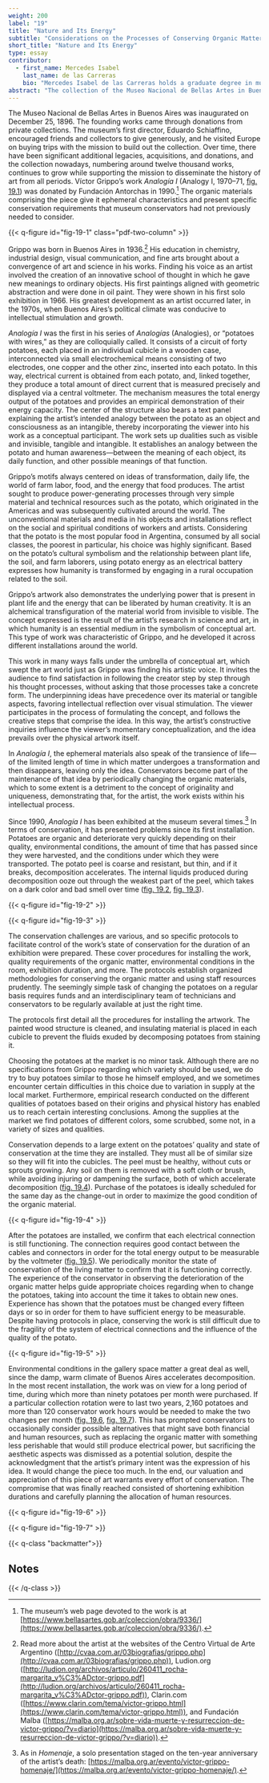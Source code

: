 ```yaml
---
weight: 200
label: "19"
title: "Nature and Its Energy"
subtitle: "Considerations on the Processes of Conserving Organic Matter"
short_title: "Nature and Its Energy"
type: essay
contributor:
  - first_name: Mercedes Isabel
    last_name: de las Carreras
    bio: "Mercedes Isabel de las Carreras holds a graduate degree in museum studies, specializing in the restoration of easel paintings, polychrome sculptures, and contemporary art. Since 2008 she has been head manager of collections for the Museo Nacional de Bellas Artes in Buenos Aires. She has participated in events and symposia with grant received from the Getty Conservation Institute, the Gabo Trust, APOYO, and Fundación Antorchas. She formerly worked as a restorer at Fundación TAREA, Buenos Aires, and has organized restoration projects and contemporary art conferences and published articles on restoration."
abstract: "The collection of the Museo Nacional de Bellas Artes in Buenos Aires includes Víctor Grippo’s *Analogía I* (Analogy I, 1970–71), which features potatoes connected via cables to a voltmeter. These materials—unconventional in the museum environment—require unusual conservation procedures and methodologies. The conservation condition of the potatoes is essential to the functioning of the work, as it impacts the energy measurements—a potato’s energy fades as it deteriorates. Therefore, protocols had to be established to ensure that there would always be measurable energy. The conservation of organic matter requires time and specific resources, which must be factored into the protocol if this work is to be exhibited for long periods."
---
```


The Museo Nacional de Bellas Artes in Buenos Aires was inaugurated on December 25, 1896. The founding works came through donations from private collections. The museum’s first director, Eduardo Schiaffino, encouraged friends and collectors to give generously, and he visited Europe on buying trips with the mission to build out the collection. Over time, there have been significant additional legacies, acquisitions, and donations, and the collection nowadays, numbering around twelve thousand works, continues to grow while supporting the mission to disseminate the history of art from all periods. Víctor Grippo’s work *Analogía I* (Analogy I, 1970–71, [fig. 19.1](#fig-19-1)) was donated by Fundación Antorchas in 1990.[^1] The organic materials comprising the piece give it ephemeral characteristics and present specific conservation requirements that museum conservators had not previously needed to consider.

{{< q-figure id="fig-19-1" class="pdf-two-column" >}}

Grippo was born in Buenos Aires in 1936.[^2] His education in chemistry, industrial design, visual communication, and fine arts brought about a convergence of art and science in his works. Finding his voice as an artist involved the creation of an innovative school of thought in which he gave new meanings to ordinary objects. His first paintings aligned with geometric abstraction and were done in oil paint. They were shown in his first solo exhibition in 1966. His greatest development as an artist occurred later, in the 1970s, when Buenos Aires’s political climate was conducive to intellectual stimulation and growth.

*Analogía I* was the first in his series of *Analogías* (Analogies), or “potatoes with wires,” as they are colloquially called. It consists of a circuit of forty potatoes, each placed in an individual cubicle in a wooden case, interconnected via small electrochemical means consisting of two electrodes, one copper and the other zinc, inserted into each potato. In this way, electrical current is obtained from each potato, and, linked together, they produce a total amount of direct current that is measured precisely and displayed via a central voltmeter. The mechanism measures the total energy output of the potatoes and provides an empirical demonstration of their energy capacity. The center of the structure also bears a text panel explaining the artist’s intended analogy between the potato as an object and consciousness as an intangible, thereby incorporating the viewer into his work as a conceptual participant. The work sets up dualities such as visible and invisible, tangible and intangible. It establishes an analogy between the potato and human awareness—between the meaning of each object, its daily function, and other possible meanings of that function.

Grippo’s motifs always centered on ideas of transformation, daily life, the world of farm labor, food, and the energy that food produces. The artist sought to produce power-generating processes through very simple material and technical resources such as the potato, which originated in the Americas and was subsequently cultivated around the world. The unconventional materials and media in his objects and installations reflect on the social and spiritual conditions of workers and artists. Considering that the potato is the most popular food in Argentina, consumed by all social classes, the poorest in particular, his choice was highly significant. Based on the potato’s cultural symbolism and the relationship between plant life, the soil, and farm laborers, using potato energy as an electrical battery expresses how humanity is transformed by engaging in a rural occupation related to the soil.

Grippo’s artwork also demonstrates the underlying power that is present in plant life and the energy that can be liberated by human creativity. It is an alchemical transfiguration of the material world from invisible to visible. The concept expressed is the result of the artist’s research in science and art, in which humanity is an essential medium in the symbolism of conceptual art. This type of work was characteristic of Grippo, and he developed it across different installations around the world.

This work in many ways falls under the umbrella of conceptual art, which swept the art world just as Grippo was finding his artistic voice. It invites the audience to find satisfaction in following the creator step by step through his thought processes, without asking that those processes take a concrete form. The underpinning ideas have precedence over its material or tangible aspects, favoring intellectual reflection over visual stimulation. The viewer participates in the process of formulating the concept, and follows the creative steps that comprise the idea. In this way, the artist’s constructive inquiries influence the viewer’s momentary conceptualization, and the idea prevails over the physical artwork itself.

In *Analogía I*, the ephemeral materials also speak of the transience of life—of the limited length of time in which matter undergoes a transformation and then disappears, leaving only the idea. Conservators become part of the maintenance of that idea by periodically changing the organic materials, which to some extent is a detriment to the concept of originality and uniqueness, demonstrating that, for the artist, the work exists within his intellectual process.

Since 1990, *Analogía I* has been exhibited at the museum several times.[^3] In terms of conservation, it has presented problems since its first installation. Potatoes are organic and deteriorate very quickly depending on their quality, environmental conditions, the amount of time that has passed since they were harvested, and the conditions under which they were transported. The potato peel is coarse and resistant, but thin, and if it breaks, decomposition accelerates. The internal liquids produced during decomposition ooze out through the weakest part of the peel, which takes on a dark color and bad smell over time ([fig. 19.2](#fig-19-2), [fig. 19.3](#fig-19-3)).

{{< q-figure id="fig-19-2" >}}

{{< q-figure id="fig-19-3" >}}

The conservation challenges are various, and so specific protocols to facilitate control of the work’s state of conservation for the duration of an exhibition were prepared. These cover procedures for installing the work, quality requirements of the organic matter, environmental conditions in the room, exhibition duration, and more. The protocols establish organized methodologies for conserving the organic matter and using staff resources prudently. The seemingly simple task of changing the potatoes on a regular basis requires funds and an interdisciplinary team of technicians and conservators to be regularly available at just the right time.

The protocols first detail all the procedures for installing the artwork. The painted wood structure is cleaned, and insulating material is placed in each cubicle to prevent the fluids exuded by decomposing potatoes from staining it.

Choosing the potatoes at the market is no minor task. Although there are no specifications from Grippo regarding which variety should be used, we do try to buy potatoes similar to those he himself employed, and we sometimes encounter certain difficulties in this choice due to variation in supply at the local market. Furthermore, empirical research conducted on the different qualities of potatoes based on their origins and physical history has enabled us to reach certain interesting conclusions. Among the supplies at the market we find potatoes of different colors, some scrubbed, some not, in a variety of sizes and qualities.

Conservation depends to a large extent on the potatoes’ quality and state of conservation at the time they are installed. They must all be of similar size so they will fit into the cubicles. The peel must be healthy, without cuts or sprouts growing. Any soil on them is removed with a soft cloth or brush, while avoiding injuring or dampening the surface, both of which accelerate decomposition ([fig. 19.4](#fig-19-4)). Purchase of the potatoes is ideally scheduled for the same day as the change-out in order to maximize the good condition of the organic material.

{{< q-figure id="fig-19-4" >}}

After the potatoes are installed, we confirm that each electrical connection is still functioning. The connection requires good contact between the cables and connectors in order for the total energy output to be measurable by the voltmeter ([fig. 19.5](#fig-19-5)). We periodically monitor the state of conservation of the living matter to confirm that it is functioning correctly. The experience of the conservator in observing the deterioration of the organic matter helps guide appropriate choices regarding when to change the potatoes, taking into account the time it takes to obtain new ones. Experience has shown that the potatoes must be changed every fifteen days or so in order for them to have sufficient energy to be measurable. Despite having protocols in place, conserving the work is still difficult due to the fragility of the system of electrical connections and the influence of the quality of the potato.

{{< q-figure id="fig-19-5" >}}

Environmental conditions in the gallery space matter a great deal as well, since the damp, warm climate of Buenos Aires accelerates decomposition. In the most recent installation, the work was on view for a long period of time, during which more than ninety potatoes per month were purchased. If a particular collection rotation were to last two years, 2,160 potatoes and more than 120 conservator work hours would be needed to make the two changes per month ([fig. 19.6](#fig-19-6), [fig. 19.7](#fig-19-7)). This has prompted conservators to occasionally consider possible alternatives that might save both financial and human resources, such as replacing the organic matter with something less perishable that would still produce electrical power, but sacrificing the aesthetic aspects was dismissed as a potential solution, despite the acknowledgment that the artist’s primary intent was the expression of his idea. It would change the piece too much. In the end, our valuation and appreciation of this piece of art warrants every effort of conservation. The compromise that was finally reached consisted of shortening exhibition durations and carefully planning the allocation of human resources.

{{< q-figure id="fig-19-6" >}}

{{< q-figure id="fig-19-7" >}}

{{< q-class "backmatter">}}
## Notes
{{< /q-class >}}

[^1]: The museum’s web page devoted to the work is at [https://www.bellasartes.gob.ar/coleccion/obra/9336/](https://www.bellasartes.gob.ar/coleccion/obra/9336/).

[^2]: Read more about the artist at the websites of the Centro Virtual de Arte Argentino ([http://cvaa.com.ar/03biografias/grippo.php](http://cvaa.com.ar/03biografias/grippo.php)), Ludion.org ([http://ludion.org/archivos/articulo/260411_rocha-margarita_v%C3%ADctor-grippo.pdf](http://ludion.org/archivos/articulo/260411_rocha-margarita_v%C3%ADctor-grippo.pdf)), Clarin.com ([https://www.clarin.com/tema/victor-grippo.html](https://www.clarin.com/tema/victor-grippo.html)), and Fundación Malba ([https://malba.org.ar/sobre-vida-muerte-y-resurreccion-de-victor-grippo/?v=diario](https://malba.org.ar/sobre-vida-muerte-y-resurreccion-de-victor-grippo/?v=diario)).

[^3]: As in *Homenaje*, a solo presentation staged on the ten-year anniversary of the artist’s death: [https://malba.org.ar/evento/victor-grippo-homenaje/](https://malba.org.ar/evento/victor-grippo-homenaje/).
